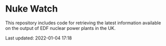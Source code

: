 # Nuke Watch

This repository includes code for retrieving the latest information available on the output of EDF nuclear power plants in the UK.

Last updated: 2022-01-04 17:18